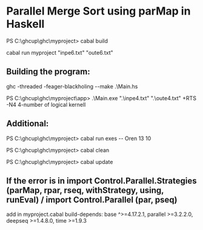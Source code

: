 # Parallel Merge Sort using parMap in Haskell

PS C:\ghcup\ghc\myproject> cabal build

cabal run myproject "inpe6.txt" "oute6.txt"

## Building the program:
ghc -threaded -feager-blackholing --make .\Main.hs

PS C:\ghcup\ghc\myproject\app> .\Main.exe ".\inpe4.txt" ".\oute4.txt" +RTS -N4 4-number of logical kernell


## Additional:
PS C:\ghcup\ghc\myproject> cabal run exes -- Oren 13 10

PS C:\ghcup\ghc\myproject> cabal clean

PS C:\ghcup\ghc\myproject> cabal update


## If the error is in import Control.Parallel.Strategies (parMap, rpar, rseq, withStrategy, using, runEval) / import Control.Parallel (par, pseq)
add in myproject.cabal
 build-depends:    base ^>=4.17.2.1,
					  parallel >=3.2.2.0,
					  deepseq >=1.4.8.0,
					  time >=1.9.3
